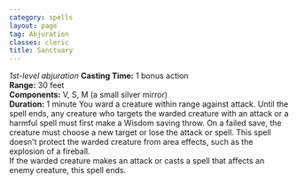 ```yaml
---
category: spells
layout: page
tag: Abjuration
classes: cleric
title: Sanctuary
---
```


_1st-level abjuration_ **Casting Time:** 1 bonus action    
**Range:** 30 feet    
**Components:** V, S, M (a small silver mirror)    
**Duration:** 1 minute You ward a creature within range against attack. Until the spell ends, any creature who targets the warded creature with an attack or a harmful spell must first make a Wisdom saving throw. On a failed save, the creature must choose a new target or lose the attack or spell. This spell doesn't protect the warded creature from area effects, such as the explosion of a fireball.    
If the warded creature makes an attack or casts a spell that affects an enemy creature, this spell ends. 